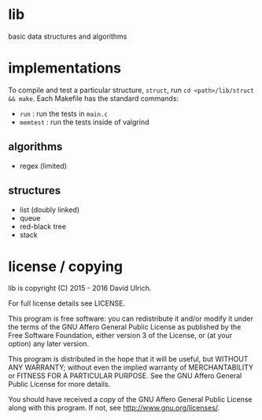 # lib

basic data structures and algorithms


# implementations

To compile and test a particular structure, `struct`, run `cd <path>/lib/struct && make`.
Each Makefile has the standard commands:

* `run`     : run the tests in `main.c`
* `memtest` : run the tests inside of valgrind


## algorithms

* regex (limited)


## structures

* list (doubly linked)
* queue
* red-black tree
* stack


# license / copying

lib is copyright (C) 2015 - 2016  David Ulrich.

For full license details see LICENSE.

This program is free software: you can redistribute it and/or modify
it under the terms of the GNU Affero General Public License as published
by the Free Software Foundation, either version 3 of the License, or
(at your option) any later version.

This program is distributed in the hope that it will be useful,
but WITHOUT ANY WARRANTY; without even the implied warranty of
MERCHANTABILITY or FITNESS FOR A PARTICULAR PURPOSE.  See the
GNU Affero General Public License for more details.

You should have received a copy of the GNU Affero General Public License
along with this program.  If not, see <http://www.gnu.org/licenses/>.

